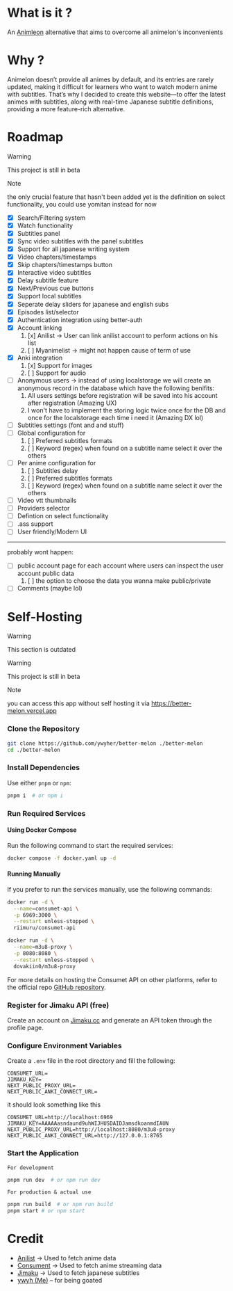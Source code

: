 # What is it ?
An [Animleon](https://www.animelon.com/) alternative that aims to overcome all animelon's inconvenients

# Why ?
Animelon doesn’t provide all animes by default, and its entries are rarely updated, making it difficult for learners who want to watch modern anime with subtitles. That’s why I decided to create this website—to offer the latest animes with subtitles, along with real-time Japanese subtitle definitions, providing a more feature-rich alternative.

# Roadmap
> [!warning]
> This project is still in beta 

> [!note]
> the only crucial feature that hasn't been added yet is the definition on select functionality, you could use yomitan instead for now

- [x] Search/Filtering system
- [x] Watch functionality
- [x] Subtitles panel
- [x] Sync video subtitles with the panel subtitles
- [x] Support for all japanese writing system
- [x] Video chapters/timestamps
- [x] Skip chapters/timestamps button
- [x] Interactive video subtitles
- [x] Delay subtitle feature
- [x] Next/Previous cue buttons
- [x] Support local subtitles
- [x] Seperate delay sliders for japanese and english subs
- [x] Episodes list/selector
- [x] Authentication integration using better-auth 
- [x] Account linking
  1. [x] Anilist -> User can link anilist account to perform actions on his list
  2. [ ] Myanimelist -> might not happen cause of term of use
- [x] Anki integration
  1. [x] Support for images
  2. [ ] Support for audio
- [ ] Anonymous users -> instead of using localstorage we will create an anonymous record in the database which have the following benifits:
  1. All users settings before registration will be saved into his account after registration (Amazing UX)
  2. I won't have to implement the storing logic twice once for the DB and once for the localstorage each time i need it (Amazing DX lol)
- [ ] Subtitles settings (font and and stuff)
- [ ] Global configuration for
  1. [ ] Preferred subtitles formats
  2. [ ] Keyword (regex) when found on a subtitle name select it over the others
- [ ] Per anime configuration for
  1. [ ] Subtitles delay
  2. [ ] Preferred subtitles formats
  3. [ ] Keyword (regex) when found on a subtitle name select it over the others
- [ ] Video vtt thumbnails
- [ ] Providers selector
- [ ] Defintion on select functionality
- [ ] .ass support
- [ ] User friendly/Modern UI
-----
probably wont happen:
- [ ] public account page for each account where users can inspect the user account public data
  1. [ ] the option to choose the data you wanna make public/private
- [ ] Comments (maybe lol)

# Self-Hosting
> [!warning]
> This section is outdated

> [!warning]
> This project is still in beta

> [!note]
> you can access this app without self hosting it via https://better-melon.vercel.app

### Clone the Repository
```sh
git clone https://github.com/ywyher/better-melon ./better-melon
cd ./better-melon
```

### Install Dependencies
Use either `pnpm` or `npm`:
```sh
pnpm i  # or npm i
```

### Run Required Services

#### Using Docker Compose
Run the following command to start the required services:
```sh
docker compose -f docker.yaml up -d
```

#### Running Manually
If you prefer to run the services manually, use the following commands:
```sh
docker run -d \
  --name=consumet-api \
  -p 6969:3000 \
  --restart unless-stopped \
  riimuru/consumet-api

docker run -d \
  --name=m3u8-proxy \
  -p 8080:8080 \
  --restart unless-stopped \
  dovakiin0/m3u8-proxy
```

For more details on hosting the Consumet API on other platforms, refer to the official repo [GitHub repository](https://github.com/consumet/consumet-api).

### Register for Jimaku API (free)
Create an account on [Jimaku.cc](https://jimaku.cc) and generate an API token through the profile page.

### Configure Environment Variables
Create a `.env` file in the root directory and fill the following:
```.env
CONSUMET_URL=
JIMAKU_KEY=
NEXT_PUBLIC_PROXY_URL=
NEXT_PUBLIC_ANKI_CONNECT_URL=
```

it should look something like this
```.env
CONSUMET_URL=http://localhost:6969
JIMAKU_KEY=AAAAAasndaund9uhWIJHUSDAIDJamsdkoanmdIAUN
NEXT_PUBLIC_PROXY_URL=http://localhost:8080/m3u8-proxy
NEXT_PUBLIC_ANKI_CONNECT_URL=http://127.0.0.1:8765
```

### Start the Application
`For development` 
```sh
pnpm run dev  # or npm run dev
```

`For production & actual use`

```sh
pnpm run build  # or npm run build
pnpm start # or npm start
```

# Credit
- [Anilist](https://anilist.co/) -> Used to fetch anime data 
- [Consument](https://github.com/consumet/api.consumet.org) -> Used to fetch anime streaming data
- [Jimaku](https://jimaku.cc/) -> Used to fetch japanese subtitles
- [ywyh (Me)](https://github.com/ywyher) – for being goated